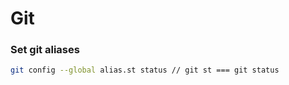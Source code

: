 # Git

### Set git aliases

```bash
git config --global alias.st status // git st === git status
```
